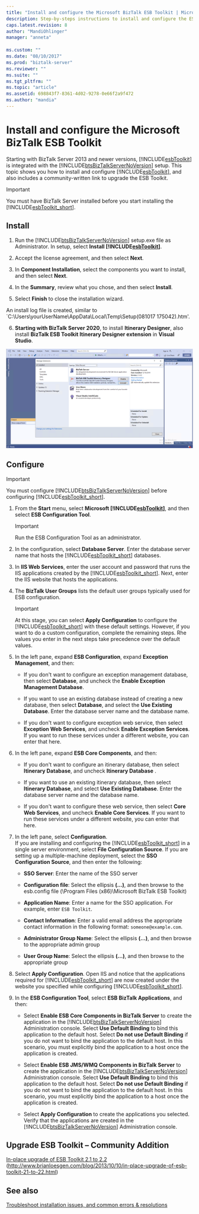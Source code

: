 ```yaml
---
title: "Install and configure the Microsoft BizTalk ESB Toolkit | Microsoft Docs"
description: Step-by-steps instructions to install and configure the ESB Toolkit on BizTalk Server
caps.latest.revision: 8
author: "MandiOhlinger"
manager: "anneta"

ms.custom: ""
ms.date: "08/10/2017"
ms.prod: "biztalk-server"
ms.reviewer: ""
ms.suite: ""
ms.tgt_pltfrm: ""
ms.topic: "article"
ms.assetid: 698843f7-8361-4d02-9278-0e66f2a9f472
ms.author: "mandia"
---
```


# Install and configure the Microsoft BizTalk ESB Toolkit
Starting with BizTalk Server 2013 and newer versions, [!INCLUDE[esbToolkit](../includes/esbtoolkit-md.md)] is integrated with the [!INCLUDE[btsBizTalkServerNoVersion](../includes/btsbiztalkservernoversion-md.md)] setup. This topic shows you how to install and configure [!INCLUDE[esbToolkit](../includes/esbtoolkit-md.md)], and also includes a community-written link to upgrade the ESB Toolkit.  
  
> [!IMPORTANT]
>  You must have BizTalk Server installed before you start installing the [!INCLUDE[esbToolkit_short](../includes/esbtoolkit-short-md.md)].  
  
## Install 
  
1. Run the [!INCLUDE[btsBizTalkServerNoVersion](../includes/btsbiztalkservernoversion-md.md)] setup.exe file as Administrator. In setup, select **Install [!INCLUDE[esbToolkit](../includes/esbtoolkit-md.md)]**.  
  
2. Accept the license agreement, and then select **Next**.  
  
3. In **Component Installation**, select the components you want to install, and then select **Next**.  
  
4. In the **Summary**, review what you chose, and then select **Install**.  
  
5. Select **Finish** to close the installation wizard.  

An install log file is created, similar to `C:\Users\yourUserName\AppData\Local\Temp\Setup(081017 175042).htm'. 

6. **Starting with BizTalk Server 2020**, to install **Itinerary Designer**, also install **BizTalk ESB Toolkit Itinerary Designer extension** in **Visual Studio**.

![ESB_ItineraryDesigner_extension](../esb-toolkit/media/ESB-ItineraryDesigner-extension.PNG)

## Configure 
  
> [!IMPORTANT]
>  You must configure [!INCLUDE[btsBizTalkServerNoVersion](../includes/btsbiztalkservernoversion-md.md)] before configuring [!INCLUDE[esbToolkit_short](../includes/esbtoolkit-short-md.md)].  
  
1. From the **Start** menu, select **Microsoft [!INCLUDE[esbToolkit](../includes/esbtoolkit-md.md)]**, and then select **ESB Configuration Tool**.  
  
   > [!IMPORTANT]
   >  Run the ESB Configuration Tool as an administrator.  
  
2. In the configuration, select **Database Server**. Enter the database server name that hosts the [!INCLUDE[esbToolkit_short](../includes/esbtoolkit-short-md.md)] databases.   
  
3. In **IIS Web Services**, enter the user account and password that runs the IIS applications created by the [!INCLUDE[esbToolkit_short](../includes/esbtoolkit-short-md.md)]. Next, enter the IIS website that hosts the applications.  
  
4. The **BizTalk User Groups** lists the default user groups typically used for ESB configuration.  
  
   > [!IMPORTANT]
   >  At this stage, you can select **Apply Configuration** to configure the [!INCLUDE[esbToolkit_short](../includes/esbtoolkit-short-md.md)] with these default settings. However, if you want to do a custom configuration, complete the remaining steps. Rhe values you enter in the next steps take precedence over the default values.  
  
5. In the left pane, expand **ESB Configuration**, expand **Exception Management**, and then:  
  
   -   If you don't want to configure an exception management database, then select **Database**, and uncheck the **Enable Exception Management Database**.
  
   -   If you want to use an existing database instead of creating a new database, then select **Database**, and select the **Use Existing Database**. Enter the database server name and the database name.  
  
   -   If you don't want to configure exception web service, then select **Exception Web Services**, and uncheck **Enable Exception Services**.  If you want to run these services under a different website, you can enter that here.  
  
6. In the left pane, expand **ESB Core Components**, and then:  
  
   -   If you don't want to configure an itinerary database, then select **Itinerary Database**, and uncheck **Itinerary Database** .  
  
   -   If you want to use an existing itinerary database, then select **Itinerary Database**, and select **Use Existing Database**. Enter the database server name and the database name.  
  
   -   If you don't want to configure these web service, then select **Core Web Services**, and uncheck **Enable Core Services**. If you want to run these services under a different website, you can enter that here.
  
7. In the left pane, select **Configuration**.  
   If you are installing and configuring the [!INCLUDE[esbToolkit_short](../includes/esbtoolkit-short-md.md)] in a single server environment, select **File Configuration Source**. If you are setting up a multiple-machine deployment, select the **SSO Configuration Source**, and then enter the following:  
  
   -   **SSO Server**: Enter the name of the SSO server
  
   -   **Configuration file**: Select the ellipsis **(…)**, and then browse to the esb.config file (\Program Files (x86)\Microsoft BizTalk ESB Toolkit)
  
   -   **Application Name**: Enter a name for the SSO application. For example,  enter `ESB Toolkit`.  
  
   -   **Contact Information**: Enter a valid email address the appropriate contact information in the following format: `someone@example.com`.  
  
   -   **Administrator Group Name**: Select the ellipsis **(…)**, and then browse to the appropriate admin group  
  
   -   **User Group Name**: Select the ellipsis **(…)**, and then browse to the appropriate group  

8. Select **Apply Configuration**. Open IIS and notice that the applications required for [!INCLUDE[esbToolkit_short](../includes/esbtoolkit-short-md.md)] are now created under the website you specified while configuring [!INCLUDE[esbToolkit_short](../includes/esbtoolkit-short-md.md)].  
  
9. In the **ESB Configuration Tool**, select **ESB BizTalk Applications**, and then:  
  
   - Select **Enable ESB Core Components in BizTalk Server** to create the application in the [!INCLUDE[btsBizTalkServerNoVersion](../includes/btsbiztalkservernoversion-md.md)] Administration console. Select **Use Default Binding** to bind this application to the default host. Select **Do not use Default Binding** if you do not want to bind the application to the default host. In this scenario, you must explicitly bind the application to a host once the application is created.  
  
   - Select **Enable ESB JMS/WMQ Components in BizTalk Server** to create the application in the [!INCLUDE[btsBizTalkServerNoVersion](../includes/btsbiztalkservernoversion-md.md)] Administration console. Select **Use Default Binding** to bind this application to the default host. Select **Do not use Default Binding** if you do not want to bind the application to the default host. In this scenario, you must explicitly bind the application to a host once the application is created.  
  
   - Select **Apply Configuration** to create the applications you selected. Verify that the applications are created in the [!INCLUDE[btsBizTalkServerNoVersion](../includes/btsbiztalkservernoversion-md.md)] Administration console.  
  
## Upgrade ESB Toolkit – Community Addition  
 [In-place upgrade of ESB Toolkit 2.1 to 2.2](http://www.brianloesgen.com/blog/2013/10/10/in-place-upgrade-of-esb-toolkit-21-to-22.html) (http://www.brianloesgen.com/blog/2013/10/10/in-place-upgrade-of-esb-toolkit-21-to-22.html)

## See also
[Troubleshoot installation issues, and common errors & resolutions](troubleshooting-the-biztalk-esb-toolkit.md)